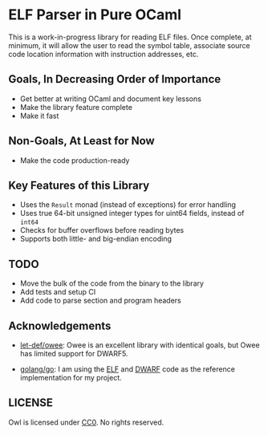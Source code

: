 # ELF Parser in Pure OCaml #

This is a work-in-progress library for reading ELF files.  Once complete, at
minimum, it will allow the user to read the symbol table, associate source code
location information with instruction addresses, etc.


## Goals, In Decreasing Order of Importance ##

 - Get better at writing OCaml and document key lessons
 - Make the library feature complete
 - Make it fast


## Non-Goals, At Least for Now ##

 - Make the code production-ready


## Key Features of this Library ##

 - Uses the `Result` monad (instead of exceptions) for error handling
 - Uses true 64-bit unsigned integer types for uint64 fields, instead of `int64`
 - Checks for buffer overflows before reading bytes
 - Supports both little- and big-endian encoding


## TODO ##

 - Move the bulk of the code from the binary to the library
 - Add tests and setup CI
 - Add code to parse section and program headers


## Acknowledgements ##

 - [let-def/owee](https://github.com/let-def/owee): Owee is an excellent library
 with identical goals, but Owee has limited support for DWARF5.

 - [golang/go](https://github.com/golang/go): I am using the
 [ELF](https://github.com/golang/go/tree/master/src/debug/elf) and
 [DWARF](https://github.com/golang/go/tree/master/src/debug/dwarf) code as the
 reference implementation for my project.


## LICENSE ##

Owl is licensed under
[CC0](https://creativecommons.org/share-your-work/public-domain/cc0).  No rights
reserved.
